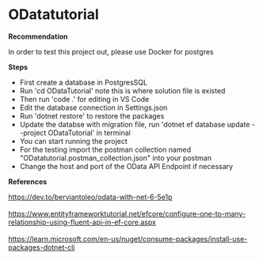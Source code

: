 # ODatatutorial

**Recommendation**

In order to test this project out, please use Docker for postgres


**Steps**

- First create a database in PostgresSQL
- Run 'cd ODataTutorial' note this is where solution file is existed
- Then run 'code .' for editing in VS Code
- Edit the database connection in Settings.json
- Run 'dotnet restore' to restore the packages
- Update the databse with migration file, run 'dotnet ef database update --project ODataTutorial' in terminal
- You can start running the project
- For the testing import the postman collection named "ODatatutorial.postman_collection.json" into your postman
- Change the host and port of the OData API Endpoint if necessary



**References**

https://dev.to/berviantoleo/odata-with-net-6-5e1p \
\
https://www.entityframeworktutorial.net/efcore/configure-one-to-many-relationship-using-fluent-api-in-ef-core.aspx \
\
https://learn.microsoft.com/en-us/nuget/consume-packages/install-use-packages-dotnet-cli